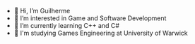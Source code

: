 - 👋 Hi, I’m Guilherme
- 👀 I’m interested in Game and Software Development
- 🌱 I’m currently learning C++ and C#
- 🧮 I'm studying Games Engineering at University of Warwick

<!---
xpt07/xpt07 is a ✨ special ✨ repository because its `README.md` (this file) appears on your GitHub profile.
You can click the Preview link to take a look at your changes.
--->
